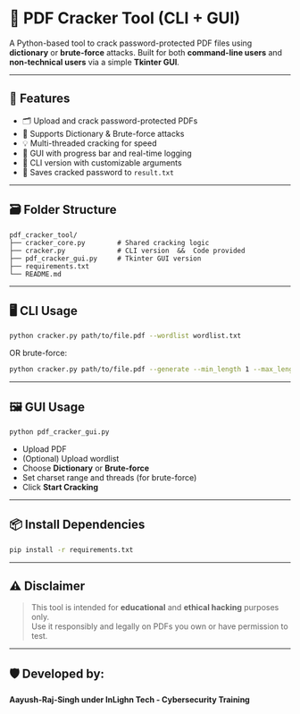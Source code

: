 
# 🔐 PDF Cracker Tool (CLI + GUI)

A Python-based tool to crack password-protected PDF files using **dictionary** or **brute-force** attacks. Built for both **command-line users** and **non-technical users** via a simple **Tkinter GUI**.

---

## 🧰 Features

- 🗂 Upload and crack password-protected PDFs
- 🧠 Supports Dictionary & Brute-force attacks
- 💡 Multi-threaded cracking for speed
- 🧾 GUI with progress bar and real-time logging
- 📜 CLI version with customizable arguments
- 💾 Saves cracked password to `result.txt`

---

## 🗃️ Folder Structure

```
pdf_cracker_tool/
├── cracker_core.py        # Shared cracking logic
├── cracker.py             # CLI version  &&  Code provided
├── pdf_cracker_gui.py     # Tkinter GUI version
├── requirements.txt
└── README.md
```

---

## 🖥️ CLI Usage

```bash
python cracker.py path/to/file.pdf --wordlist wordlist.txt
```

OR brute-force:

```bash
python cracker.py path/to/file.pdf --generate --min_length 1 --max_length 3 --max_workers 4
```

---

## 🖼️ GUI Usage

```bash
python pdf_cracker_gui.py
```

- Upload PDF
- (Optional) Upload wordlist
- Choose **Dictionary** or **Brute-force**
- Set charset range and threads (for brute-force)
- Click **Start Cracking**

---

## 📦 Install Dependencies

```bash
pip install -r requirements.txt
```

---

## ⚠️ Disclaimer

> This tool is intended for **educational** and **ethical hacking** purposes only.  
> Use it responsibly and legally on PDFs you own or have permission to test.

---

## 🛡️ Developed by:
**Aayush-Raj-Singh under InLighn Tech - Cybersecurity Training**
